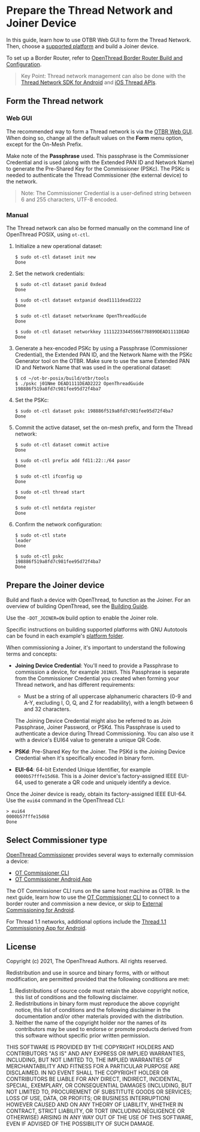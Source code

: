# Prepare the Thread Network and Joiner Device

In this guide, learn how to use OTBR Web GUI to form the Thread Network.
Then, choose a [supported platform](https://openthread.io/platforms) and
build a Joiner device.

To set up a Border Router, refer to [OpenThread Border Router Build and Configuration](../build.md).

> Key Point: Thread network management can also be done with the [Thread Network SDK for Android](https://developers.home.google.com/thread) and [iOS Thread APIs](https://developer.apple.com/documentation/threadnetwork/).

## Form the Thread network

### Web GUI

The recommended way to form a Thread network is via the [OTBR Web
GUI](../web-gui.md). When doing so, change
all the default values on the **Form** menu option, except for the On-Mesh
Prefix.

Make note of the **Passphrase** used. This passphrase is the Commissioner
Credential and is used (along with the Extended PAN ID and Network Name) to
generate the Pre-Shared Key for the Commissioner (PSKc). The PSKc is needed to
authenticate the Thread Commissioner (the external device) to the network.

> Note: The Commissioner Credential is a user-defined string between 6
and 255 characters, UTF-8 encoded.

### Manual

The Thread network can also be formed manually on the command line of
OpenThread POSIX, using `ot-ctl`.

1.  Initialize a new operational dataset:
    ```
    $ sudo ot-ctl dataset init new
    Done
    ```

1.  Set the network credentials:
    ```
    $ sudo ot-ctl dataset panid 0xdead
    Done
    ```

    ```
    $ sudo ot-ctl dataset extpanid dead1111dead2222
    Done
    ```

    ```
    $ sudo ot-ctl dataset networkname OpenThreadGuide
    Done
    ```

    ```
    $ sudo ot-ctl dataset networkkey 11112233445566778899DEAD1111DEAD
    Done
    ```

1.  Generate a hex-encoded PSKc by using a Passphrase (Commissioner Credential),
    the Extended PAN ID, and the Network Name with the PSKc Generator tool on
    the OTBR. Make sure to use the same Extended PAN ID and Network Name that
    was used in the operational dataset:
    ```
    $ cd ~/ot-br-posix/build/otbr/tools
    $ ./pskc j01Nme DEAD1111DEAD2222 OpenThreadGuide
    198886f519a8fd7c981fee95d72f4ba7
    ```

1.  Set the PSKc:
    ```
    $ sudo ot-ctl dataset pskc 198886f519a8fd7c981fee95d72f4ba7
    Done
    ```

1.  Commit the active dataset, set the on-mesh prefix, and form the Thread
    network:
    ```
    $ sudo ot-ctl dataset commit active
    Done
    ```

    ```
    $ sudo ot-ctl prefix add fd11:22::/64 pasor
    Done
    ```

    ```
    $ sudo ot-ctl ifconfig up
    Done
    ```

    ```
    $ sudo ot-ctl thread start
    Done
    ```

    ```
    $ sudo ot-ctl netdata register
    Done
    ```

1.  Confirm the network configuration:
    ```
    $ sudo ot-ctl state
    leader
    Done
    ```

    ```
    $ sudo ot-ctl pskc
    198886f519a8fd7c981fee95d72f4ba7
    Done
    ```

## Prepare the Joiner device

Build and flash a device with OpenThread, to function as the Joiner. For an
overview of building OpenThread, see the [Building Guide](../../build/index.md).

Use the `-DOT_JOINER=ON` build option to enable the Joiner role.

Specific instructions on building supported platforms with GNU Autotools can be
found in each example's
[platform folder](https://github.com/openthread/openthread/tree/master/examples/platforms).

When commissioning a Joiner, it's important to understand the following terms
and concepts:

*   **Joining Device Credential**: You'll need to provide a Passphrase to
    commission a device, for example `J01NU5`. This Passphrase is separate
    from the Commissioner Credential you created when forming your Thread
    network, and has different requirements:

    *   Must be a string of all uppercase alphanumeric characters (0-9 and A-Y,
        excluding I, O, Q, and Z for readability), with a length between 6 and
        32 characters.

    The Joining Device Credential might also be referred to as Join Passphrase,
    Joiner Password, or PSKd. This Passphrase is used to authenticate a device
    during Thread Commissioning. You can also use it with a device's EUI64
    value to generate a unique QR Code.

*   **PSKd**: Pre-Shared Key for the Joiner. The PSKd is the Joining Device
    Credential when it's specifically encoded in binary form.

*   **EUI-64**: 64-bit Extended Unique Identifier, for example
    `0000b57fffe15d68`. This is a Joiner device's factory-assigned IEEE EUI-64,
    used to generate a QR code and uniquely identify a device.

Once the Joiner device is ready, obtain its factory-assigned IEEE EUI-64. Use
the `eui64` command in the OpenThread CLI:

```
> eui64
0000b57fffe15d68
Done
```

## Select Commissioner type

[OpenThread Commissioner](https://openthread.io/guides/commissioner) provides several ways
to externally commission a device:

* [OT Commissioner CLI](cli.md)
* [OT Commissioner Android App](android.md)

The OT Commissioner CLI runs on the same host machine as OTBR. In the next
guide, learn how to use the [OT Commissioner CLI](cli.md) to connect
to a border router and commission a new device, or skip to [External
Commissioning for Android](android.md).

For Thread 1.1 networks, additional options include the [Thread 1.1 Commissioning App
for Android](android.md#thread-group-android-app).

## License

Copyright (c) 2021, The OpenThread Authors.
All rights reserved.

Redistribution and use in source and binary forms, with or without
modification, are permitted provided that the following conditions are met:
1. Redistributions of source code must retain the above copyright
   notice, this list of conditions and the following disclaimer.
2. Redistributions in binary form must reproduce the above copyright
   notice, this list of conditions and the following disclaimer in the
   documentation and/or other materials provided with the distribution.
3. Neither the name of the copyright holder nor the
   names of its contributors may be used to endorse or promote products
   derived from this software without specific prior written permission.

THIS SOFTWARE IS PROVIDED BY THE COPYRIGHT HOLDERS AND CONTRIBUTORS "AS IS"
AND ANY EXPRESS OR IMPLIED WARRANTIES, INCLUDING, BUT NOT LIMITED TO, THE
IMPLIED WARRANTIES OF MERCHANTABILITY AND FITNESS FOR A PARTICULAR PURPOSE
ARE DISCLAIMED. IN NO EVENT SHALL THE COPYRIGHT HOLDER OR CONTRIBUTORS BE
LIABLE FOR ANY DIRECT, INDIRECT, INCIDENTAL, SPECIAL, EXEMPLARY, OR
CONSEQUENTIAL DAMAGES (INCLUDING, BUT NOT LIMITED TO, PROCUREMENT OF
SUBSTITUTE GOODS OR SERVICES; LOSS OF USE, DATA, OR PROFITS; OR BUSINESS
INTERRUPTION) HOWEVER CAUSED AND ON ANY THEORY OF LIABILITY, WHETHER IN
CONTRACT, STRICT LIABILITY, OR TORT (INCLUDING NEGLIGENCE OR OTHERWISE)
ARISING IN ANY WAY OUT OF THE USE OF THIS SOFTWARE, EVEN IF ADVISED OF THE
POSSIBILITY OF SUCH DAMAGE.
